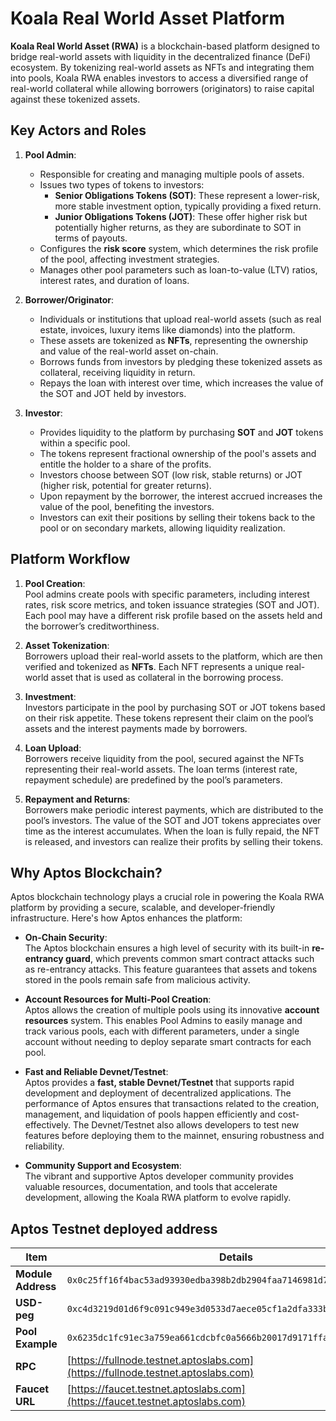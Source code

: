 # Koala Real World Asset Platform

**Koala Real World Asset (RWA)** is a blockchain-based platform designed to bridge real-world assets with liquidity in the decentralized finance (DeFi) ecosystem. By tokenizing real-world assets as NFTs and integrating them into pools, Koala RWA enables investors to access a diversified range of real-world collateral while allowing borrowers (originators) to raise capital against these tokenized assets.

## Key Actors and Roles

1. **Pool Admin**:  
   - Responsible for creating and managing multiple pools of assets.
   - Issues two types of tokens to investors:
     - **Senior Obligations Tokens (SOT)**: These represent a lower-risk, more stable investment option, typically providing a fixed return.
     - **Junior Obligations Tokens (JOT)**: These offer higher risk but potentially higher returns, as they are subordinate to SOT in terms of payouts.
   - Configures the **risk score** system, which determines the risk profile of the pool, affecting investment strategies.
   - Manages other pool parameters such as loan-to-value (LTV) ratios, interest rates, and duration of loans.

2. **Borrower/Originator**:  
   - Individuals or institutions that upload real-world assets (such as real estate, invoices, luxury items like diamonds) into the platform.
   - These assets are tokenized as **NFTs**, representing the ownership and value of the real-world asset on-chain.
   - Borrows funds from investors by pledging these tokenized assets as collateral, receiving liquidity in return.
   - Repays the loan with interest over time, which increases the value of the SOT and JOT held by investors.

3. **Investor**:  
   - Provides liquidity to the platform by purchasing **SOT** and **JOT** tokens within a specific pool.
   - The tokens represent fractional ownership of the pool's assets and entitle the holder to a share of the profits.
   - Investors choose between SOT (low risk, stable returns) or JOT (higher risk, potential for greater returns).
   - Upon repayment by the borrower, the interest accrued increases the value of the pool, benefiting the investors.
   - Investors can exit their positions by selling their tokens back to the pool or on secondary markets, allowing liquidity realization.

## Platform Workflow

1. **Pool Creation**:  
   Pool admins create pools with specific parameters, including interest rates, risk score metrics, and token issuance strategies (SOT and JOT). Each pool may have a different risk profile based on the assets held and the borrower’s creditworthiness.

2. **Asset Tokenization**:  
   Borrowers upload their real-world assets to the platform, which are then verified and tokenized as **NFTs**. Each NFT represents a unique real-world asset that is used as collateral in the borrowing process.

3. **Investment**:  
   Investors participate in the pool by purchasing SOT or JOT tokens based on their risk appetite. These tokens represent their claim on the pool’s assets and the interest payments made by borrowers.

4. **Loan Upload**:  
   Borrowers receive liquidity from the pool, secured against the NFTs representing their real-world assets. The loan terms (interest rate, repayment schedule) are predefined by the pool’s parameters.

5. **Repayment and Returns**:  
   Borrowers make periodic interest payments, which are distributed to the pool’s investors. The value of the SOT and JOT tokens appreciates over time as the interest accumulates. When the loan is fully repaid, the NFT is released, and investors can realize their profits by selling their tokens.

## Why Aptos Blockchain?

Aptos blockchain technology plays a crucial role in powering the Koala RWA platform by providing a secure, scalable, and developer-friendly infrastructure. Here's how Aptos enhances the platform:

- **On-Chain Security**:  
  The Aptos blockchain ensures a high level of security with its built-in **re-entrancy guard**, which prevents common smart contract attacks such as re-entrancy attacks. This feature guarantees that assets and tokens stored in the pools remain safe from malicious activity.

- **Account Resources for Multi-Pool Creation**:  
  Aptos allows the creation of multiple pools using its innovative **account resources** system. This enables Pool Admins to easily manage and track various pools, each with different parameters, under a single account without needing to deploy separate smart contracts for each pool.

- **Fast and Reliable Devnet/Testnet**:  
  Aptos provides a **fast, stable Devnet/Testnet** that supports rapid development and deployment of decentralized applications. The performance of Aptos ensures that transactions related to the creation, management, and liquidation of pools happen efficiently and cost-effectively. The Devnet/Testnet also allows developers to test new features before deploying them to the mainnet, ensuring robustness and reliability.

- **Community Support and Ecosystem**:  
  The vibrant and supportive Aptos developer community provides valuable resources, documentation, and tools that accelerate development, allowing the Koala RWA platform to evolve rapidly.

## Aptos Testnet deployed address
| **Item**         | **Details**                                                                 |
|------------------|------------------------------------------------------------------------------|
| **Module Address** | `0x0c25ff16f4bac53ad93930edba398b2db2904faa7146981d7ab563fdd6100819`        |
| **USD-peg**       | `0xc4d3219d01d6f9c091c949e3d0533d7aece05cf1a2dfa333b5af9e93fd780e1c`         |
| **Pool Example**  | `0x6235dc1fc91ec3a759ea661cdcbfc0a5666b20017d9171ffa3af4b8bc1963ff3`         |
| **RPC**           | [https://fullnode.testnet.aptoslabs.com](https://fullnode.testnet.aptoslabs.com) |
| **Faucet URL**    | [https://faucet.testnet.aptoslabs.com](https://faucet.testnet.aptoslabs.com)  |
